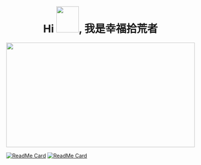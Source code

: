 <h1 align="center">Hi 
    <img src="https://i.pinimg.com/originals/28/02/00/28020003d4a493c78d8202ba6c35f179.gif" width="60px" height="70px">, 我是幸福拾荒者
</h1>

<!-- <p align ="left">
<img src="https://github-readme-stats.vercel.app/api?username=xflihaibo&show_icons=true&title_color=00ffff&text_color=33ff33&bg_color=333333&icon_color=ffff4d">
</p>-->

<img src="https://user-images.githubusercontent.com/33706142/87844474-0d5b1280-c8f0-11ea-9715-fe5d9e5a40d0.gif" align="center" width="100%" height="280px">


<!-- <img src="https://github-readme-stats.vercel.app/api/top-langs/?username=xflihaibo">
[![Top Langs](https://github-readme-stats.vercel.app/api/top-langs/?username=xflihaibo)](https://github.com/xflihaibo/docs)
-->

[![ReadMe Card](https://github-readme-stats.vercel.app/api/pin/?username=xflihaibo&repo=docs)](https://github.com/xflihaibo/docs)
[![ReadMe Card](https://github-readme-stats.vercel.app/api/pin/?username=alltheblue&repo=docs)](https://github.com/alltheblue/docs) 

